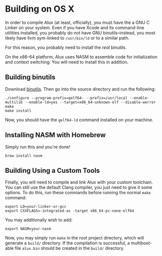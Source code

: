 # Building on OS X

In order to compile Alux (at least, officially), you must have the a GNU C Linker on your system. Even if you have Xcode and its command-line utilities installed, you probably do not have GNU binutils&ndash;instead, you most likely have llvm sym-linked to `/usr/bin/ld` or to a similar path.

For this reason, you probably need to install the *real* binutils.

On the x86-64 platform, Alux uses NASM to assemble code for initialization and context switching. You will need to install this in addition.

## Building binutils

Download [binutils](http://www.gnu.org/software/binutils/). Then go into the source directory and run the following:

    ./configure --program-prefix=gelf64- --prefix=/usr/local --enable-multilib --enable-ld=yes --target=x86_64-unknown-elf --disable-werror
    make
    make install

Now, you should have the `gelf64-ld` command installed on your machine.

## Installing NASM with Homebrew

Simply run this and you're done!

    brew install nasm

## Building Using a Custom Tools

Finally, you will need to compile and link Alux with your custom toolchain. You can still use the default Clang compiler, you just need to give it some options. To do this, run these commands before running the normal `make` command:

    export LD=your-linker-or-gcc
    export CXXFLAGS=-integrated-as -target x86_64-pc-none-elf64

You may additionally wish to add:

	export NASM=your-nasm

Now, you may simply run `make` in the root project directory, which will generate a `build/` directory. If the compilation is successful, a multiboot-able file `alux.bin` should be created in the `build/` directory.
